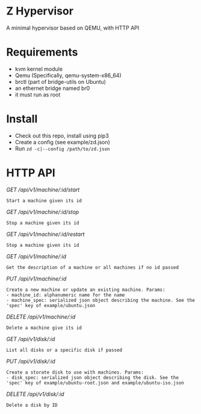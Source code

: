 Z Hypervisor
============

A minimal hypervisor based on QEMU, with HTTP API


Requirements
============

- kvm kernel module
- Qemu (Specifically, qemu-system-x86_64)
- brctl (part of bridge-utils on Ubuntu)
- an ethernet bridge named br0
- it must run as root


Install
=======

- Check out this repo, install using pip3
- Create a config (see example/zd.json)
- Run `zd -c|--config /path/to/zd.json`


HTTP API
========

*GET /api/v1/machine/:id/start*

    Start a machine given its id

*GET /api/v1/machine/:id/stop*

    Stop a machine given its id

*GET /api/v1/machine/:id/restart*

    Stop a machine given its id

*GET /api/v1/machine/:id*

    Get the description of a machine or all machines if no id passed

*PUT /api/v1/machine/:id*

    Create a new machine or update an existing machine. Params:
    - machine_id: alphanumeric name for the name
    - machine_spec: serialized json object describing the machine. See the 'spec' key of example/ubuntu.json

*DELETE /api/v1/machine/:id*

    Delete a machine give its id

*GET /api/v1/disk/:id*

    List all disks or a specific disk if passed

*PUT /api/v1/disk/:id*

    Create a storate disk to use with machines. Params:
    - disk_spec: serialized json object describing the disk. See the 'spec' key of example/ubuntu-root.json and example/ubuntu-iso.json

*DELETE /api/v1/disk/:id*

    Delete a disk by ID
